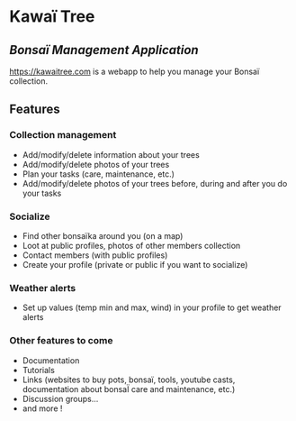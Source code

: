 # Kawaï Tree
## _Bonsaï Management Application_

https://kawaitree.com is a webapp to help you manage your Bonsaï collection.

## Features
### Collection management
- Add/modify/delete information about your trees
- Add/modify/delete photos of your trees
- Plan your tasks (care, maintenance, etc.)
- Add/modify/delete photos of your trees before, during and after you do your tasks

### Socialize
- Find other bonsaïka around you (on a map)
- Loot at public profiles, photos of other members collection
- Contact members (with public profiles)
- Create your profile (private or public if you want to socialize)

### Weather alerts
- Set up values (temp min and max, wind) in your profile to get weather alerts

### Other features to come 
- Documentation
- Tutorials
- Links (websites to buy pots, bonsaï, tools, youtube casts, documentation about bonsaÏ care and maintenance, etc.)
- Discussion groups...
- and more !
